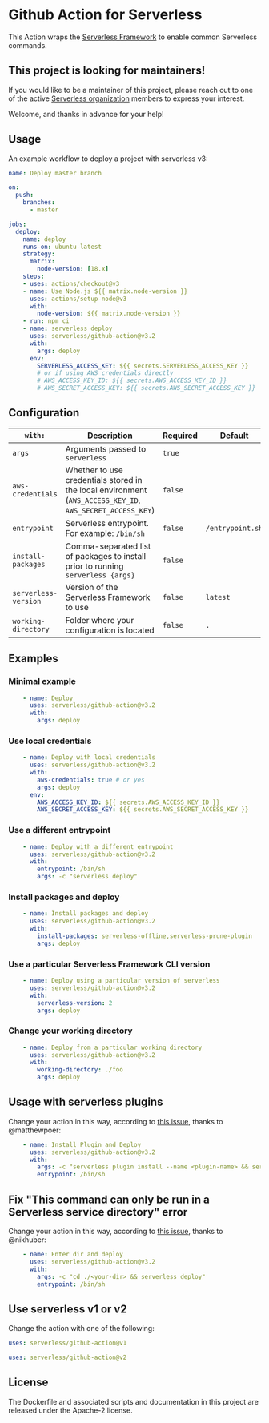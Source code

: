 # Github Action for Serverless

This Action wraps the [Serverless Framework](https://serverless.com) to enable common Serverless commands.

## This project is looking for maintainers!

If you would like to be a maintainer of this project, please reach out to one of the active [Serverless organization](https://github.com/serverless) members to express your interest.

Welcome, and thanks in advance for your help!

## Usage

An example workflow to deploy a project with serverless v3:


```yaml
name: Deploy master branch

on:
  push:
    branches:
      - master

jobs:
  deploy:
    name: deploy
    runs-on: ubuntu-latest
    strategy:
      matrix:
        node-version: [18.x]
    steps:
    - uses: actions/checkout@v3
    - name: Use Node.js ${{ matrix.node-version }}
      uses: actions/setup-node@v3
      with:
        node-version: ${{ matrix.node-version }}
    - run: npm ci
    - name: serverless deploy
      uses: serverless/github-action@v3.2
      with:
        args: deploy
      env:
        SERVERLESS_ACCESS_KEY: ${{ secrets.SERVERLESS_ACCESS_KEY }}
        # or if using AWS credentials directly
        # AWS_ACCESS_KEY_ID: ${{ secrets.AWS_ACCESS_KEY_ID }}
        # AWS_SECRET_ACCESS_KEY: ${{ secrets.AWS_SECRET_ACCESS_KEY }}
```

## Configuration

| `with:` | Description | Required | Default |
| --- | --- | --- | --- |
| `args` | Arguments passed to `serverless` | `true` |
| `aws-credentials` | Whether to use credentials stored in the local environment (`AWS_ACCESS_KEY_ID`, `AWS_SECRET_ACCESS_KEY`) | `false` |  |
| `entrypoint` | Serverless entrypoint. For example: `/bin/sh` | `false` | `/entrypoint.sh` |
| `install-packages` | Comma-separated list of packages to install prior to running `serverless {args}` | `false` |  |
| `serverless-version` | Version of the Serverless Framework to use | `false` | `latest` |
| `working-directory` | Folder where your configuration is located | `false` | `.` |

## Examples

### Minimal example
```yaml
    - name: Deploy
      uses: serverless/github-action@v3.2
      with:
        args: deploy
```

### Use local credentials
```yaml
    - name: Deploy with local credentials
      uses: serverless/github-action@v3.2
      with:
        aws-credentials: true # or yes
        args: deploy
      env:
        AWS_ACCESS_KEY_ID: ${{ secrets.AWS_ACCESS_KEY_ID }}
        AWS_SECRET_ACCESS_KEY: ${{ secrets.AWS_SECRET_ACCESS_KEY }}
```

### Use a different entrypoint
```yaml
    - name: Deploy with a different entrypoint
      uses: serverless/github-action@v3.2
      with:
        entrypoint: /bin/sh
        args: -c "serverless deploy"
```

### Install packages and deploy
```yaml
    - name: Install packages and deploy
      uses: serverless/github-action@v3.2
      with:
        install-packages: serverless-offline,serverless-prune-plugin
        args: deploy
```

### Use a particular Serverless Framework CLI version
```yaml
    - name: Deploy using a particular version of serverless
      uses: serverless/github-action@v3.2
      with:
        serverless-version: 2
        args: deploy
```

### Change your working directory
```yaml
    - name: Deploy from a particular working directory
      uses: serverless/github-action@v3.2
      with:
        working-directory: ./foo
        args: deploy
```

## Usage with serverless plugins
Change your action in this way, according to [this issue](https://github.com/serverless/github-action/issues/28), thanks to @matthewpoer:
```yaml
    - name: Install Plugin and Deploy
      uses: serverless/github-action@v3.2
      with:
        args: -c "serverless plugin install --name <plugin-name> && serverless deploy"
        entrypoint: /bin/sh
```

## Fix "This command can only be run in a Serverless service directory" error
Change your action in this way, according to [this issue](https://github.com/serverless/github-action/issues/53#issuecomment-1059839383), thanks to @nikhuber:
```yaml
    - name: Enter dir and deploy
      uses: serverless/github-action@v3.2
      with:
        args: -c "cd ./<your-dir> && serverless deploy"
        entrypoint: /bin/sh
```


## Use serverless v1 or v2
Change the action with one of the following:
```yaml
uses: serverless/github-action@v1
```
```yaml
uses: serverless/github-action@v2
```


## License

The Dockerfile and associated scripts and documentation in this project are released under the Apache-2 license.
